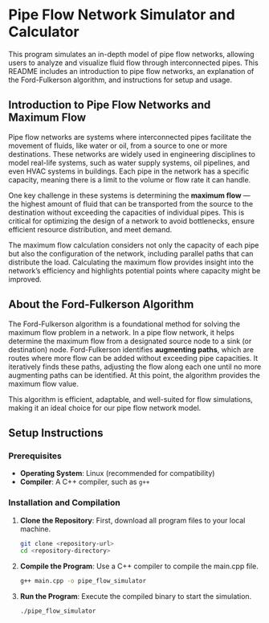 # Pipe Flow Network Simulator and Calculator

This program simulates an in-depth model of pipe flow networks, allowing users to analyze and visualize fluid flow through interconnected pipes. This README includes an introduction to pipe flow networks, an explanation of the Ford-Fulkerson algorithm, and instructions for setup and usage.

## Introduction to Pipe Flow Networks and Maximum Flow

Pipe flow networks are systems where interconnected pipes facilitate the movement of fluids, like water or oil, from a source to one or more destinations. These networks are widely used in engineering disciplines to model real-life systems, such as water supply systems, oil pipelines, and even HVAC systems in buildings. Each pipe in the network has a specific capacity, meaning there is a limit to the volume or flow rate it can handle. 

One key challenge in these systems is determining the **maximum flow** — the highest amount of fluid that can be transported from the source to the destination without exceeding the capacities of individual pipes. This is critical for optimizing the design of a network to avoid bottlenecks, ensure efficient resource distribution, and meet demand.

The maximum flow calculation considers not only the capacity of each pipe but also the configuration of the network, including parallel paths that can distribute the load. Calculating the maximum flow provides insight into the network’s efficiency and highlights potential points where capacity might be improved.

## About the Ford-Fulkerson Algorithm

The Ford-Fulkerson algorithm is a foundational method for solving the maximum flow problem in a network. In a pipe flow network, it helps determine the maximum flow from a designated source node to a sink (or destination) node. Ford-Fulkerson identifies **augmenting paths**, which are routes where more flow can be added without exceeding pipe capacities. It iteratively finds these paths, adjusting the flow along each one until no more augmenting paths can be identified. At this point, the algorithm provides the maximum flow value.

This algorithm is efficient, adaptable, and well-suited for flow simulations, making it an ideal choice for our pipe flow network model.

## Setup Instructions

### Prerequisites

- **Operating System**: Linux (recommended for compatibility)
- **Compiler**: A C++ compiler, such as `g++`
  
### Installation and Compilation

1. **Clone the Repository**: First, download all program files to your local machine.
   ```bash
   git clone <repository-url>
   cd <repository-directory>

2. **Compile the Program**: Use a C++ compiler to compile the main.cpp file.
   ```bash
   g++ main.cpp -o pipe_flow_simulator

3. **Run the Program**: Execute the compiled binary to start the simulation.
   ```bash
   ./pipe_flow_simulator
